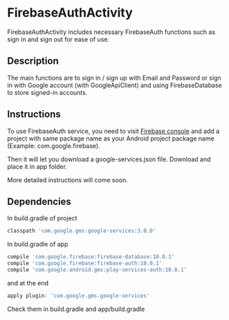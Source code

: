 # FirebaseAuthActivity

FirebaseAuthActivity includes necessary FirebaseAuth functions such as sign in and sign out for ease of use.

Description
-----------

The main functions are to sign in / sign up with Email and Password 
or sign in with Google account (with GoogleApiClient) 
and using FirebaseDatabase to store signed-in accounts.

Instructions
------------

To use FirebaseAuth service, you need to visit [Firebase console][1]
and add a project with same package name as your Android project 
package name (Example: com.google.firebase).

Then it will let you download a google-services.json file.
Download and place it in app folder.

More detailed instructions will come soon.

Dependencies
-----------------

In build.gradle of project

```groovy
classpath 'com.google.gms:google-services:3.0.0'
```

In build.gradle of app

```groovy
compile 'com.google.firebase:firebase-database:10.0.1'
compile 'com.google.firebase:firebase-auth:10.0.1'
compile 'com.google.android.gms:play-services-auth:10.0.1'
```

and at the end

```groovy
apply plugin: 'com.google.gms.google-services'
```

Check them in build.gradle and app/build.gradle

[1]: https://console.firebase.google.com/
